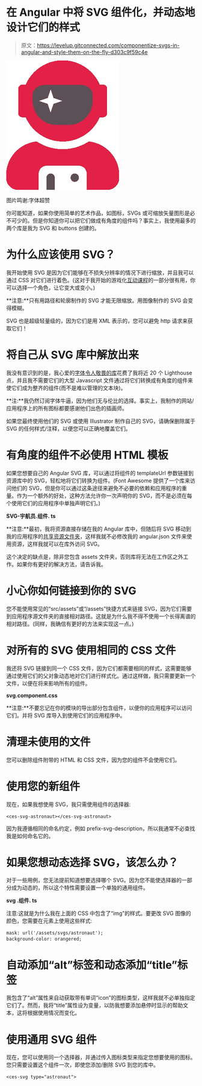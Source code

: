 # 在 Angular 中将 SVG 组件化，并动态地设计它们的样式

> 原文：<https://levelup.gitconnected.com/componentize-svgs-in-angular-and-style-them-on-the-fly-d303c9f59c4e>

![](img/d4a445fc42be93ca2ca610fd51f48afc.png)

图片鸣谢:字体超赞

你可能知道，如果你使用简单的艺术作品，如图标，SVGs 或可缩放矢量图形是必不可少的。但是你知道你可以把它们做成有角度的组件吗？事实上，我使用最多的两个库是我为 SVG 和 buttons 创建的。

# 为什么应该使用 SVG？

我开始使用 SVG 是因为它们能够在不损失分辨率的情况下进行缩放，并且我可以通过 CSS 对它们进行着色。(这对于我开始的游戏化[互动课程](https://yokoishioka.com/what-is-a-website/)的一部分很有用，你可以选择一个角色，让它变大或变小。)

**注意:**只有用路径和轮廓制作的 SVG 才能无限缩放。用图像制作的 SVG 会变得模糊。

SVG 也是超级轻量级的，因为它们是用 XML 表示的，您可以避免 http 请求来获取它们！

# 将自己从 SVG 库中解放出来

我没有意识到的是，我心爱的[字体令人敬畏的库](http://fontawesome.com/icons?d=gallery)花费了我将近 20 个 Lighthouse 点，并且我不需要它们的大型 Javascript 文件通过将它们转换成有角度的组件来使它们成为整齐的组件(而不是难以管理的文本块)。

**注:**我仍然订阅字体牛逼，因为他们无与伦比的选择。事实上，我制作的网站/应用程序上的所有图标都要感谢他们出色的插画师。

如果您最终使用他们的 SVG 或使用 Illustrator 制作自己的 SVG，请确保删除属于 SVG 的任何样式/注释，以便您可以正确地覆盖它们。

# 有角度的组件不必使用 HTML 模板

如果您想要自己的 Angular SVG 库，可以通过将组件的 templateUrl 参数链接到资源库中的 SVG，轻松地将它们转换为组件。(Font Awesome 提供了一个库来访问他们的 SVG，但是你可以通过这条途径来避免不必要的依赖和应用程序的重量。作为一个额外的好处，这种方法允许你一次声明你的 SVG，而不是必须在每个使用它们的应用程序中单独声明它们。)

**SVG-宇航员.组件. ts**

**注意:**最初，我将资源直接存储在我的 Angular 库中，但随后将 SVG 移动到我的应用程序的[共享资源文件夹](https://cloudengineering.studio/articles/trick-angular-into-thinking-all-apps-share-the-same-source-folder)，这样我就不必修改我的 angular.json 文件来使用资源，这样我就可以在库外访问 SVG。

这个决定的缺点是，除非您包含 assets 文件夹，否则库将无法在工作区之外工作。如果你有更好的解决方法，请告诉我。

# 小心你如何链接到你的 SVG

您不能使用常见的“src/assets”或“/assets”快捷方式来链接 SVG，因为它们需要到应用程序源文件夹的直接相对路径。这就是为什么我不得不使用一个长得离谱的相对路径。(同样，我确信有更好的方法来实现这一点。)

# 对所有的 SVG 使用相同的 CSS 文件

我还将 SVG 链接到同一个 CSS 文件，因为它们都需要相同的样式，这需要能够通过使用它们的父对象动态地对它们进行样式化。通过这样做，我只需要更新一个文件，以便在将来影响所有的组件。

**svg.component.css**

**注意:**不要忘记在你的模块的导出部分包含组件，以便你的应用程序可以访问它们。并将 SVG 库导入到使用它们的应用程序中。

# 清理未使用的文件

您可以删除组件附带的 HTML 和 CSS 文件，因为您的组件不会使用它们。

# 使用您的新组件

现在，如果我想使用 SVG，我只需使用组件的选择器:

```
<ces-svg-astronaut></ces-svg-astronaut>
```

因为我遵循相同的命名约定，例如 prefix-svg-description，所以我通常不必查找我是如何命名它的。

# 如果您想动态选择 SVG，该怎么办？

对于一些用例，您无法提前知道想要选择哪个 SVG。因为您不能使选择器的一部分成为动态的，所以这个特性需要设置一个单独的通用组件。

**svg .组件. ts**

注意:这就是为什么我在上面的 CSS 中包含了“img”的样式。要更改 SVG 图像的颜色，您需要在元素上使用这些样式:

```
mask: url('/assets/svgs/astronaut');
background-color: orangered;
```

# 自动添加“alt”标签和动态添加“title”标签

我包含了“alt”属性来自动获取带有单词“icon”的图标类型，这样我就不必单独指定它们了。然而，我将“title”属性设为变量，以防我想要添加悬停时显示的帮助文本，这将根据使用情况而变化。

# 使用通用 SVG 组件

现在，您可以使用同一个选择器，并通过传入图标类型来指定您想要使用的图标。您只需要设置这个组件一次，即使您添加/删除 SVG 到您的库中。

```
<ces-svg type="astronaut">
```